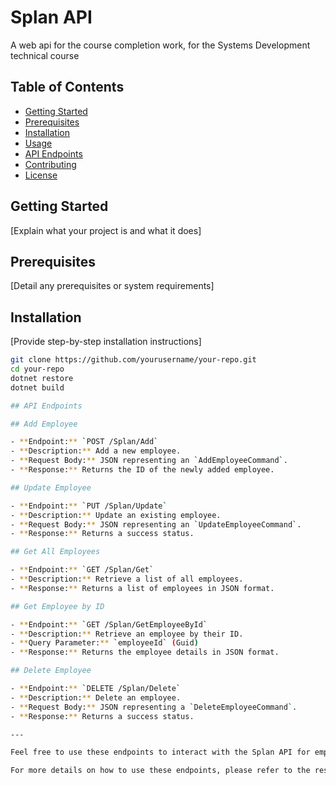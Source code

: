 # Splan API

A web api for the course completion work, for the Systems Development technical course

## Table of Contents

- [Getting Started](#getting-started)
- [Prerequisites](#prerequisites)
- [Installation](#installation)
- [Usage](#usage)
- [API Endpoints](#api-endpoints)
- [Contributing](#contributing)
- [License](#license)

## Getting Started

[Explain what your project is and what it does]

## Prerequisites

[Detail any prerequisites or system requirements]

## Installation

[Provide step-by-step installation instructions]

```bash
git clone https://github.com/yourusername/your-repo.git
cd your-repo
dotnet restore
dotnet build

## API Endpoints

## Add Employee

- **Endpoint:** `POST /Splan/Add`
- **Description:** Add a new employee.
- **Request Body:** JSON representing an `AddEmployeeCommand`.
- **Response:** Returns the ID of the newly added employee.

## Update Employee

- **Endpoint:** `PUT /Splan/Update`
- **Description:** Update an existing employee.
- **Request Body:** JSON representing an `UpdateEmployeeCommand`.
- **Response:** Returns a success status.

## Get All Employees

- **Endpoint:** `GET /Splan/Get`
- **Description:** Retrieve a list of all employees.
- **Response:** Returns a list of employees in JSON format.

## Get Employee by ID

- **Endpoint:** `GET /Splan/GetEmployeeById`
- **Description:** Retrieve an employee by their ID.
- **Query Parameter:** `employeeId` (Guid)
- **Response:** Returns the employee details in JSON format.

## Delete Employee

- **Endpoint:** `DELETE /Splan/Delete`
- **Description:** Delete an employee.
- **Request Body:** JSON representing a `DeleteEmployeeCommand`.
- **Response:** Returns a success status.

---

Feel free to use these endpoints to interact with the Splan API for employee management. Make sure you have the necessary request bodies and parameters in the correct format when making API requests.

For more details on how to use these endpoints, please refer to the respective controller and command classes in the source code.


